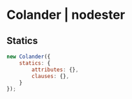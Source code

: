 # Colander | nodester

## Statics

```js
new Colander({
	statics: {
		attributes: {},
		clauses: {},
	}
});
```
